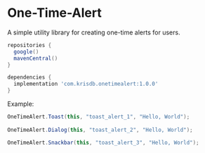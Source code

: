 # One-Time-Alert

A simple utility library for creating one-time alerts for users.
```gradle
repositories {
  google()
  mavenCentral()
}

dependencies {
  implementation 'com.krisdb.onetimealert:1.0.0'
}
```

Example:

```java
OneTimeAlert.Toast(this, "toast_alert_1", "Hello, World");
        
OneTimeAlert.Dialog(this, "toast_alert_2", "Hello, World");

OneTimeAlert.Snackbar(this, "toast_alert_3", "Hello, World");

```
